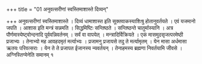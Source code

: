 +++
title = "01 अनुवत्सरीणां स्वस्तिमाशास्ते दिव्यन्"

+++
अनुवत्सरीणां स्वस्तिमाशास्ते । दिव्यं धामाशास्त इति सूक्तवाकस्याशिःषु होतानुवर्तयते । एवं यजमानो जपति । आशास इति मन्त्रं सन्नमति । सिद्धमिष्टिः सन्तिष्ठते । सन्तिष्ठन्ते चातुर्मास्यानि । अत्र पौर्णमास्येष्ट्वोन्दनादि पूर्ववन्निवर्तनम् । सर्वं वा वापयेत् । मन्त्रादिर्विक्रियते । एकं मासमुदसृजत्परमेष्ठी प्रजाभ्यः । तेनाभ्यो मह आवहदमृतं मर्त्याभ्यः । प्रजामनु प्रजायसे तदु ते मर्त्यामृतम् । येन मासा अर्धमासा ऋतयः परिवत्सराः । येन ते ते प्रजापत ईजानस्य न्यवर्तयन् । तेनाहमस्य ब्रह्मणा निवर्तयामि जीवसे । अग्निस्तिग्मेनेति समानम् १